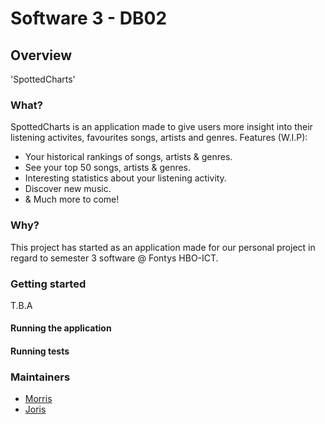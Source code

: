 # Software 3 - DB02

## Overview

'SpottedCharts'

### What?

SpottedCharts is an application made to give users more insight into their listening activites, favourites songs, artists and genres. Features (W.I.P):

- Your historical rankings of songs, artists & genres.
- See your top 50 songs, artists & genres.
- Interesting statistics about your listening activity.
- Discover new music.
- & Much more to come!

### Why?

This project has started as an application made for our personal project in regard to semester 3 software @ Fontys HBO-ICT.

### Getting started

T.B.A

#### Running the application

#### Running tests

### Maintainers

- [Morris](https://github.com/MorrisHannessen)
- [Joris](https://github.com/theartcher)
